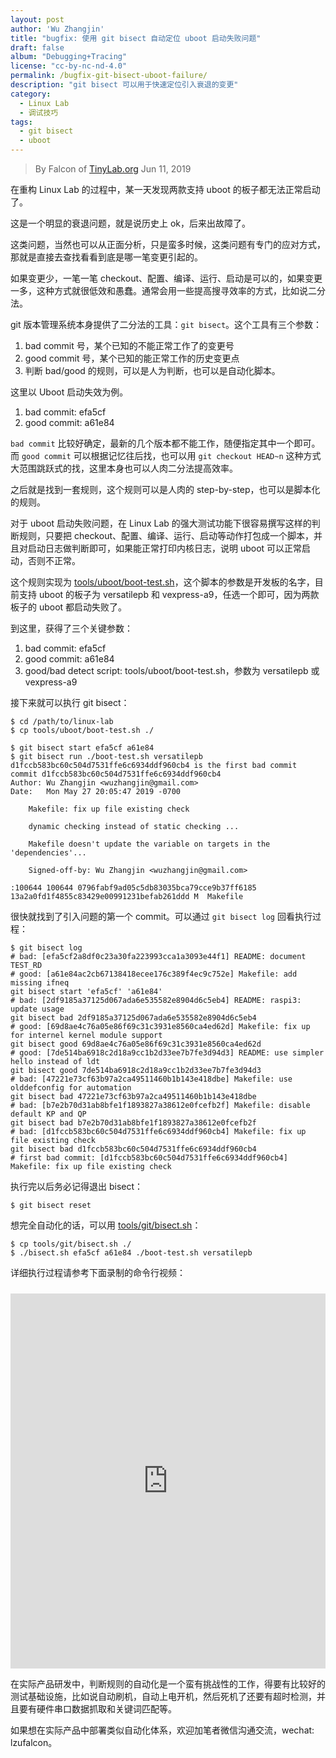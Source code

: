 ```yaml
---
layout: post
author: 'Wu Zhangjin'
title: "bugfix: 使用 git bisect 自动定位 uboot 启动失败问题"
draft: false
album: "Debugging+Tracing"
license: "cc-by-nc-nd-4.0"
permalink: /bugfix-git-bisect-uboot-failure/
description: "git bisect 可以用于快速定位引入衰退的变更"
category:
  - Linux Lab
  - 调试技巧
tags:
  - git bisect
  - uboot
---
```


> By Falcon of [TinyLab.org][1]
> Jun 11, 2019

在重构 Linux Lab 的过程中，某一天发现两款支持 uboot 的板子都无法正常启动了。

这是一个明显的衰退问题，就是说历史上 ok，后来出故障了。

这类问题，当然也可以从正面分析，只是蛮多时候，这类问题有专门的应对方式，那就是直接去查找看看到底是哪一笔变更引起的。

如果变更少，一笔一笔 checkout、配置、编译、运行、启动是可以的，如果变更一多，这种方式就很低效和愚蠢。通常会用一些提高搜寻效率的方式，比如说二分法。

git 版本管理系统本身提供了二分法的工具：`git bisect`。这个工具有三个参数：

1. bad commit 号，某个已知的不能正常工作了的变更号
2. good commit 号，某个已知的能正常工作的历史变更点
3. 判断 bad/good 的规则，可以是人为判断，也可以是自动化脚本。

这里以 Uboot 启动失效为例。

1. bad commit: efa5cf
2. good commit: a61e84

`bad commit` 比较好确定，最新的几个版本都不能工作，随便指定其中一个即可。而 `good commit` 可以根据记忆往后找，也可以用 `git checkout HEAD~n` 这种方式大范围跳跃式的找，这里本身也可以人肉二分法提高效率。

之后就是找到一套规则，这个规则可以是人肉的 step-by-step，也可以是脚本化的规则。

对于 uboot 启动失败问题，在 Linux Lab 的强大测试功能下很容易撰写这样的判断规则，只要把 checkout、配置、编译、运行、启动等动作打包成一个脚本，并且对启动日志做判断即可，如果能正常打印内核日志，说明 uboot 可以正常启动，否则不正常。

这个规则实现为 [tools/uboot/boot-test.sh](https://github.com/tinyclub/linux-lab/blob/master/tools/uboot/boot-test.sh)，这个脚本的参数是开发板的名字，目前支持 uboot 的板子为 versatilepb 和 vexpress-a9，任选一个即可，因为两款板子的 uboot 都启动失败了。

到这里，获得了三个关键参数：

1. bad commit: efa5cf
2. good commit: a61e84
3. good/bad detect script: tools/uboot/boot-test.sh，参数为 versatilepb 或 vexpress-a9

接下来就可以执行 git bisect：

    $ cd /path/to/linux-lab
    $ cp tools/uboot/boot-test.sh ./

    $ git bisect start efa5cf a61e84
    $ git bisect run ./boot-test.sh versatilepb
    d1fccb583bc60c504d7531ffe6c6934ddf960cb4 is the first bad commit
    commit d1fccb583bc60c504d7531ffe6c6934ddf960cb4
    Author: Wu Zhangjin <wuzhangjin@gmail.com>
    Date:   Mon May 27 20:05:47 2019 -0700

        Makefile: fix up file existing check

        dynamic checking instead of static checking ...

        Makefile doesn't update the variable on targets in the 'dependencies'...

        Signed-off-by: Wu Zhangjin <wuzhangjin@gmail.com>

    :100644 100644 0796fabf9ad05c5db83035bca79cce9b37ff6185 13a2a0fd1f4855c83429e00991231befab261ddd M	Makefile

很快就找到了引入问题的第一个 commit。可以通过 `git bisect log` 回看执行过程：

    $ git bisect log
    # bad: [efa5cf2a8df0c23a30fa223993cca1a3093e44f1] README: document TEST_RD
    # good: [a61e84ac2cb67138418ecee176c389f4ec9c752e] Makefile: add missing ifneq
    git bisect start 'efa5cf' 'a61e84'
    # bad: [2df9185a37125d067ada6e535582e8904d6c5eb4] README: raspi3: update usage
    git bisect bad 2df9185a37125d067ada6e535582e8904d6c5eb4
    # good: [69d8ae4c76a05e86f69c31c3931e8560ca4ed62d] Makefile: fix up for internel kernel module support
    git bisect good 69d8ae4c76a05e86f69c31c3931e8560ca4ed62d
    # good: [7de514ba6918c2d18a9cc1b2d33ee7b7fe3d94d3] README: use simpler hello instead of ldt
    git bisect good 7de514ba6918c2d18a9cc1b2d33ee7b7fe3d94d3
    # bad: [47221e73cf63b97a2ca49511460b1b143e418dbe] Makefile: use olddefconfig for automation
    git bisect bad 47221e73cf63b97a2ca49511460b1b143e418dbe
    # bad: [b7e2b70d31ab8bfe1f1893827a38612e0fcefb2f] Makefile: disable default KP and QP
    git bisect bad b7e2b70d31ab8bfe1f1893827a38612e0fcefb2f
    # bad: [d1fccb583bc60c504d7531ffe6c6934ddf960cb4] Makefile: fix up file existing check
    git bisect bad d1fccb583bc60c504d7531ffe6c6934ddf960cb4
    # first bad commit: [d1fccb583bc60c504d7531ffe6c6934ddf960cb4] Makefile: fix up file existing check


执行完以后务必记得退出 bisect：

    $ git bisect reset

想完全自动化的话，可以用 [tools/git/bisect.sh](https://github.com/tinyclub/linux-lab/blob/master/tools/git/bisect.sh)：

    $ cp tools/git/bisect.sh ./
    $ ./bisect.sh efa5cf a61e84 ./boot-test.sh versatilepb

详细执行过程请参考下面录制的命令行视频：

<iframe src="http://showterm.io/6ef2e19278ed1fd183771" width="100%" height="600" marginheight="0" marginwidth="0" frameborder="0" scrolling="no" border="0" style="margin-top: 10px" allowfullscreen></iframe>

在实际产品研发中，判断规则的自动化是一个蛮有挑战性的工作，得要有比较好的测试基础设施，比如说自动刷机，自动上电开机，然后死机了还要有超时检测，并且要有硬件串口数据抓取和关键词匹配等。

如果想在实际产品中部署类似自动化体系，欢迎加笔者微信沟通交流，wechat: lzufalcon。

[1]: https://tinylab.org
